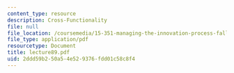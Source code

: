 ```yaml
---
content_type: resource
description: Cross-Functionality
file: null
file_location: /coursemedia/15-351-managing-the-innovation-process-fall-2002/2ddd59b250a54e529376fdd01c58c8f4_lecture89.pdf
file_type: application/pdf
resourcetype: Document
title: lecture89.pdf
uid: 2ddd59b2-50a5-4e52-9376-fdd01c58c8f4
---
```

